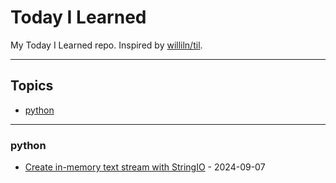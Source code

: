 # Today I Learned

My Today I Learned repo. Inspired by [williln/til](https://github.com/williln/til).

---

## Topics

<!-- toc starts -->

* [python](#python)

<!-- toc ends -->

---

<!-- index starts -->
### python

- [Create in-memory text stream with StringIO](https://github.com/ontowhee/til/blob/main/python/in_memory_text_stream_with_stringio.md) - 2024-09-07

<!-- index ends -->
